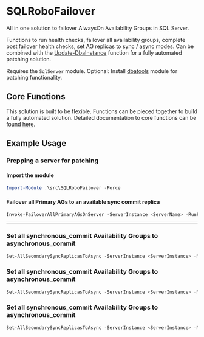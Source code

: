 # SQLRoboFailover

All in one solution to failover AlwaysOn Availability Groups in SQL Server.

Functions to run health checks, failover all availability groups, complete post failover health checks, set AG replicas to sync / async modes. Can be combined with the [Update-DbaInstance](https://docs.dbatools.io/#Update-DbaInstance) function for a fully automated patching solution. 

Requires the `SqlServer` module.
Optional: Install [dbatools](https://dbatools.io/) module for patching functionality.

## Core Functions

This solution is built to be flexible. Functions can be pieced together to build a fully automated solution. Detailed documentation to core functions can be found [here](./docs/CoreFunctions.md). 

## Example Usage

### Prepping a server for patching

#### Import the module

```powershell
Import-Module .\src\SQLRoboFailover -Force
```

#### Failover all Primary AGs to an available sync commit replica
```powershell
Invoke-FailoverAllPrimaryAGsOnServer -ServerInstance <ServerName> -RunPostFailoverChecks -ScriptOnly:$false -Confirm
```
---------------------------------
### Set all synchronous_commit Availability Groups to asynchronous_commit
```powershell
Set-AllSecondarySyncReplicasToAsync -ServerInstance <ServerInstance> -MaintainHAForAGs -ScriptOnly:$false -Confirm
```


### Set all synchronous_commit Availability Groups to asynchronous_commit
```powershell
Set-AllSecondarySyncReplicasToAsync -ServerInstance <ServerInstance> -MaintainHAForAGs -ScriptOnly:$false -Confirm
```

### Set all synchronous_commit Availability Groups to asynchronous_commit
```powershell
Set-AllSecondarySyncReplicasToAsync -ServerInstance <ServerInstance> -MaintainHAForAGs -ScriptOnly:$false -Confirm
```



